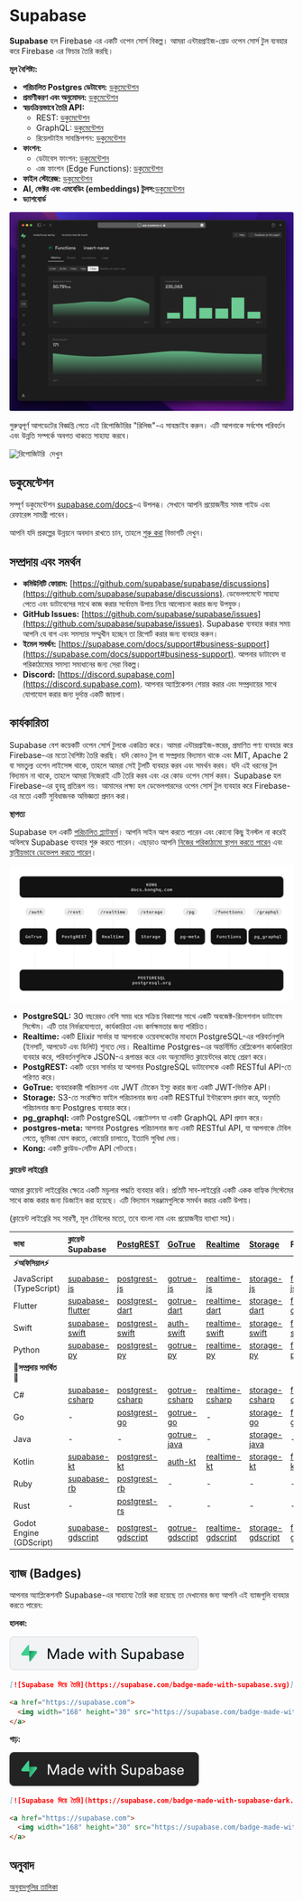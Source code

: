 # Supabase

**Supabase** হল Firebase এর একটি ওপেন সোর্স বিকল্প। আমরা এন্টারপ্রাইজ-গ্রেড ওপেন সোর্স টুল ব্যবহার করে Firebase এর ফিচার তৈরি করছি।

**মূল বৈশিষ্ট্য:**

*   **পরিচালিত Postgres ডেটাবেস:** [ডকুমেন্টেশন](https://supabase.com/docs/guides/database)
*   **প্রমাণীকরণ এবং অনুমোদন:** [ডকুমেন্টেশন](https://supabase.com/docs/guides/auth)
*   **স্বয়ংক্রিয়ভাবে তৈরি API:**
    *   REST: [ডকুমেন্টেশন](https://supabase.com/docs/guides/api)
    *   GraphQL: [ডকুমেন্টেশন](https://supabase.com/docs/guides/graphql)
    *   রিয়েলটাইম সাবস্ক্রিপশন: [ডকুমেন্টেশন](https://supabase.com/docs/guides/realtime)
*   **ফাংশন:**
    *   ডেটাবেস ফাংশন: [ডকুমেন্টেশন](https://supabase.com/docs/guides/database/functions)
    *   এজ ফাংশন (Edge Functions): [ডকুমেন্টেশন](https://supabase.com/docs/guides/functions)
*   **ফাইল স্টোরেজ:** [ডকুমেন্টেশন](https://supabase.com/docs/guides/storage)
* **AI, ভেক্টর এবং এমবেডিং (embeddings) টুলস:**[ডকুমেন্টেশন](https://supabase.com/docs/guides/ai)
*   **ড্যাশবোর্ড**

![Supabase ড্যাশবোর্ড](https://raw.githubusercontent.com/supabase/supabase/master/apps/www/public/images/github/supabase-dashboard.png)

গুরুত্বপূর্ণ আপডেটের বিজ্ঞপ্তি পেতে এই রিপোজিটরির "রিলিজ"-এ সাবস্ক্রাইব করুন। এটি আপনাকে সর্বশেষ পরিবর্তন এবং উন্নতি সম্পর্কে অবগত থাকতে সাহায্য করবে।

<kbd><img src="https://raw.githubusercontent.com/supabase/supabase/d5f7f413ab356dc1a92075cb3cee4e40a957d5b1/web/static/watch-repo.gif" alt="রিপোজিটরি দেখুন"/></kbd>

## ডকুমেন্টেশন

সম্পূর্ণ ডকুমেন্টেশন [supabase.com/docs](https://supabase.com/docs)-এ উপলব্ধ। সেখানে আপনি প্রয়োজনীয় সমস্ত গাইড এবং রেফারেন্স সামগ্রী পাবেন।

আপনি যদি প্রকল্পের উন্নয়নে অবদান রাখতে চান, তাহলে [শুরু করা](./../DEVELOPERS.md) বিভাগটি দেখুন।

## সম্প্রদায় এবং সমর্থন

*   **কমিউনিটি ফোরাম:** [https://github.com/supabase/supabase/discussions](https://github.com/supabase/supabase/discussions). ডেভেলপমেন্টে সাহায্য পেতে এবং ডাটাবেসের সাথে কাজ করার সর্বোত্তম উপায় নিয়ে আলোচনা করার জন্য উপযুক্ত।
*   **GitHub Issues:** [https://github.com/supabase/supabase/issues](https://github.com/supabase/supabase/issues). Supabase ব্যবহার করার সময় আপনি যে বাগ এবং সমস্যার সম্মুখীন হচ্ছেন তা রিপোর্ট করার জন্য ব্যবহার করুন।
*   **ইমেল সমর্থন:** [https://supabase.com/docs/support#business-support](https://supabase.com/docs/support#business-support). আপনার ডাটাবেস বা পরিকাঠামোর সমস্যা সমাধানের জন্য সেরা বিকল্প।
*   **Discord:** [https://discord.supabase.com](https://discord.supabase.com). আপনার অ্যাপ্লিকেশন শেয়ার করার এবং সম্প্রদায়ের সাথে যোগাযোগ করার জন্য দুর্দান্ত একটি জায়গা।

## কার্যকারিতা

Supabase বেশ কয়েকটি ওপেন সোর্স টুলকে একত্রিত করে। আমরা এন্টারপ্রাইজ-স্তরের, প্রমাণিত পণ্য ব্যবহার করে Firebase-এর মতো বৈশিষ্ট্য তৈরি করছি। যদি কোনও টুল বা সম্প্রদায় বিদ্যমান থাকে এবং MIT, Apache 2 বা সমতুল্য ওপেন লাইসেন্স থাকে, তাহলে আমরা সেই টুলটি ব্যবহার করব এবং সমর্থন করব। যদি এই ধরনের টুল বিদ্যমান না থাকে, তাহলে আমরা নিজেরাই এটি তৈরি করব এবং এর কোড ওপেন সোর্স করব। Supabase হল Firebase-এর হুবহু প্রতিরূপ নয়। আমাদের লক্ষ্য হল ডেভেলপারদের ওপেন সোর্স টুল ব্যবহার করে Firebase-এর মতো একটি সুবিধাজনক অভিজ্ঞতা প্রদান করা।

**স্থাপত্য**

Supabase হল একটি [পরিচালিত প্ল্যাটফর্ম](https://supabase.com/dashboard)। আপনি সাইন আপ করতে পারেন এবং কোনো কিছু ইনস্টল না করেই অবিলম্বে Supabase ব্যবহার শুরু করতে পারেন। এছাড়াও আপনি [নিজের পরিকাঠামো স্থাপন করতে পারেন](https://supabase.com/docs/guides/hosting/overview) এবং [স্থানীয়ভাবে ডেভেলপ করতে পারেন](https://supabase.com/docs/guides/local-development)।

![স্থাপত্য](./../apps/docs/public/img/supabase-architecture.svg)

*   **PostgreSQL:** 30 বছরেরও বেশি সময় ধরে সক্রিয় বিকাশের সাথে একটি অবজেক্ট-রিলেশনাল ডাটাবেস সিস্টেম। এটি তার নির্ভরযোগ্যতা, কার্যকারিতা এবং কর্মক্ষমতার জন্য পরিচিত।
*   **Realtime:** একটি Elixir সার্ভার যা আপনাকে ওয়েবসকেটের মাধ্যমে PostgreSQL-এর পরিবর্তনগুলি (ইনসার্ট, আপডেট এবং ডিলিট) শুনতে দেয়। Realtime Postgres-এর অন্তর্নির্মিত রেপ্লিকেশন কার্যকারিতা ব্যবহার করে, পরিবর্তনগুলিকে JSON-এ রূপান্তর করে এবং অনুমোদিত ক্লায়েন্টদের কাছে প্রেরণ করে।
*   **PostgREST:** একটি ওয়েব সার্ভার যা আপনার PostgreSQL ডাটাবেসকে একটি RESTful API-তে পরিণত করে।
*   **GoTrue:** ব্যবহারকারী পরিচালনা এবং JWT টোকেন ইস্যু করার জন্য একটি JWT-ভিত্তিক API।
*   **Storage:** S3-তে সংরক্ষিত ফাইল পরিচালনার জন্য একটি RESTful ইন্টারফেস প্রদান করে, অনুমতি পরিচালনার জন্য Postgres ব্যবহার করে।
*   **pg_graphql:** একটি PostgreSQL এক্সটেনশন যা একটি GraphQL API প্রদান করে।
*   **postgres-meta:** আপনার Postgres পরিচালনার জন্য একটি RESTful API, যা আপনাকে টেবিল পেতে, ভূমিকা যোগ করতে, কোয়েরি চালাতে, ইত্যাদি সুবিধা দেয়।
*   **Kong:** একটি ক্লাউড-নেটিভ API গেটওয়ে।

#### ক্লায়েন্ট লাইব্রেরি

আমরা ক্লায়েন্ট লাইব্রেরির ক্ষেত্রে একটি মডুলার পদ্ধতি ব্যবহার করি। প্রতিটি সাব-লাইব্রেরি একটি একক বাহ্যিক সিস্টেমের সাথে কাজ করার জন্য ডিজাইন করা হয়েছে। এটি বিদ্যমান সরঞ্জামগুলিকে সমর্থন করার একটি উপায়।

(ক্লায়েন্ট লাইব্রেরি সহ সারণী, মূল টেবিলের মতো, তবে বাংলা নাম এবং প্রয়োজনীয় ব্যাখ্যা সহ)।

| ভাষা                       | ক্লায়েন্ট Supabase                                                     | [PostgREST](https://www.postgresql.org/)                                                                         | [GoTrue](https://github.com/supabase/gotrue)                                                                                | [Realtime](https://github.com/supabase/realtime)                                                                              | [Storage](https://github.com/supabase/storage-api)                                                                                 | Functions                                                                               |
| :-------------------------- | :------------------------------------------------------------------ | :-------------------------------------------------------------------------------- | :------------------------------------------------------------------------------------ | :----------------------------------------------------------------------------------- | :-------------------------------------------------------------------------------------- | :----------------------------------------------------------------------------------- |
| **⚡️অফিসিয়াল⚡️**      |                                                                     |                                                                                   |                                                                                      |                                                                                     |                                                                                        |                                                                                      |
| JavaScript (TypeScript)     | [supabase-js](https://github.com/supabase/supabase-js)               | [postgrest-js](https://github.com/supabase/postgrest-js)                             | [gotrue-js](https://github.com/supabase/gotrue-js)                                     | [realtime-js](https://github.com/supabase/realtime-js)                                 | [storage-js](https://github.com/supabase/storage-js)                                   | [functions-js](https://github.com/supabase/functions-js)                             |
| Flutter                     | [supabase-flutter](https://github.com/supabase/supabase-flutter)     | [postgrest-dart](https://github.com/supabase/postgrest-dart)                         | [gotrue-dart](https://github.com/supabase/gotrue-dart)                                 | [realtime-dart](https://github.com/supabase/realtime-dart)                             | [storage-dart](https://github.com/supabase/storage-dart)                               | [functions-dart](https://github.com/supabase/functions-dart)                         |
| Swift                      | [supabase-swift](https://github.com/supabase/supabase-swift)          | [postgrest-swift](https://github.com/supabase/supabase-swift/tree/main/Sources/PostgREST) | [auth-swift](https://github.com/supabase/supabase-swift/tree/main/Sources/Auth)     | [realtime-swift](https://github.com/supabase/supabase-swift/tree/main/Sources/Realtime) | [storage-swift](https://github.com/supabase/supabase-swift/tree/main/Sources/Storage) | [functions-swift](https://github.com/supabase/supabase-swift/tree/main/Sources/Functions) |
| Python                      | [supabase-py](https://github.com/supabase/supabase-py)               | [postgrest-py](https://github.com/supabase/postgrest-py)                             | [gotrue-py](https://github.com/supabase/gotrue-py)                                     | [realtime-py](https://github.com/supabase/realtime-py)                                 | [storage-py](https://github.com/supabase/storage-py)                                   | [functions-py](https://github.com/supabase/functions-py)                             |
| **💚সম্প্রদায় সমর্থিত💚** |                                                                     |                                                                                   |                                                                                      |                                                                                     |                                                                                        |                                                                                      |
| C#                          | [supabase-csharp](https://github.com/supabase-community/supabase-csharp) | [postgrest-csharp](https://github.com/supabase-community/postgrest-csharp)           | [gotrue-csharp](https://github.com/supabase-community/gotrue-csharp)                 | [realtime-csharp](https://github.com/supabase-community/realtime-csharp)             | [storage-csharp](https://github.com/supabase-community/storage-csharp)                 | [functions-csharp](https://github.com/supabase-community/functions-csharp)           |
| Go                          | -                                                                   | [postgrest-go](https://github.com/supabase-community/postgrest-go)                     | [gotrue-go](https://github.com/supabase-community/gotrue-go)                           | -                                                                                   | [storage-go](https://github.com/supabase-community/storage-go)                       | [functions-go](https://github.com/supabase-community/functions-go)                   |
| Java                        | -                                                                   | -                                                                                   | [gotrue-java](https://github.com/supabase-community/gotrue-java)                       | -                                                                                   | [storage-java](https://github.com/supabase-community/storage-java)                   | -                                                                                   |
| Kotlin                      | [supabase-kt](https://github.com/supabase-community/supabase-kt)       | [postgrest-kt](https://github.com/supabase-community/supabase-kt/tree/master/Postgrest) | [auth-kt](https://github.com/supabase-community/supabase-kt/tree/master/Auth)         | [realtime-kt](https://github.com/supabase-community/supabase-kt/tree/master/Realtime)   | [storage-kt](https://github.com/supabase-community/supabase-kt/tree/master/Storage)   | [functions-kt](https://github.com/supabase-community/supabase-kt/tree/master/Functions) |
| Ruby                      | [supabase-rb](https://github.com/supabase-community/supabase-rb)      |      [postgrest-rb](https://github.com/supabase-community/postgrest-rb)                                                                             |    -                                                                                  |        -                                                                            |     -                                                                                 |          -                                                                          |
| Rust                      |      -                                                                 |       [postgrest-rs](https://github.com/supabase-community/postgrest-rs)                                                                            |      -                                                                                 |       -                                                                             |       -                                                                                |         -                                                                           |
| Godot Engine (GDScript)      |   [supabase-gdscript](https://github.com/supabase-community/godot-engine.supabase)                                                                  |        [postgrest-gdscript](https://github.com/supabase-community/postgrest-gdscript)                                                                            |        [gotrue-gdscript](https://github.com/supabase-community/gotrue-gdscript)                                                                                |    [realtime-gdscript](https://github.com/supabase-community/realtime-gdscript)                                                                                  |         [storage-gdscript](https://github.com/supabase-community/storage-gdscript)                                                                                 |  [functions-gdscript](https://github.com/supabase-community/functions-gdscript)                                                                                       |

## ব্যাজ (Badges)

আপনার অ্যাপ্লিকেশনটি Supabase-এর সাহায্যে তৈরি করা হয়েছে তা দেখানোর জন্য আপনি এই ব্যাজগুলি ব্যবহার করতে পারেন:

**হালকা:**

![Supabase দিয়ে তৈরি](./../apps/www/public/badge-made-with-supabase.svg)

```md
[![Supabase দিয়ে তৈরি](https://supabase.com/badge-made-with-supabase.svg)](https://supabase.com)
```

```html
<a href="https://supabase.com">
  <img width="168" height="30" src="https://supabase.com/badge-made-with-supabase.svg" alt="Supabase দিয়ে তৈরি" />
</a>
```

**গাঢ়:**

![Supabase দিয়ে তৈরি (গাঢ় সংস্করণ)](./../apps/www/public/badge-made-with-supabase-dark.svg)

```md
[![Supabase দিয়ে তৈরি](https://supabase.com/badge-made-with-supabase-dark.svg)](https://supabase.com)
```

```html
<a href="https://supabase.com">
  <img width="168" height="30" src="https://supabase.com/badge-made-with-supabase-dark.svg" alt="Supabase দিয়ে তৈরি" />
</a>
```

## অনুবাদ

[অনুবাদগুলির তালিকা](./languages.md)
